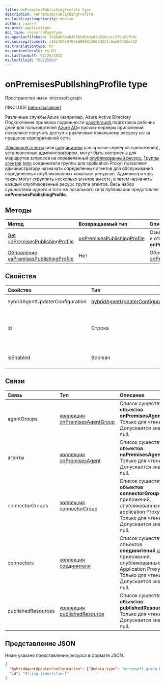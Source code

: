 ```yaml
---
title: onPremisesPublishingProfile type
description: onPremisesPublishingProfile.
ms.localizationpriority: medium
author: japere
ms.prod: applications
doc_type: resourcePageType
ms.openlocfilehash: 2d984b304b47005db4de02d920cacc37ba21fb3c
ms.sourcegitcommit: a16b765507093d892022603d521c0ae8043de432
ms.translationtype: MT
ms.contentlocale: ru-RU
ms.lasthandoff: 01/20/2022
ms.locfileid: "62125083"
---
```

# <a name="onpremisespublishingprofile-resource-type"></a>onPremisesPublishingProfile type

Пространство имен: microsoft.graph

[!INCLUDE [beta-disclaimer](../../includes/beta-disclaimer.md)]

Различные службы Azure (например, Azure Active Directory Подключение проверки подлинности [passthrough,](/azure/active-directory/hybrid/how-to-connect-pta)подготовка рабочих [](/azure/active-directory/app-proxy/what-is-application-proxy) дней для пользователей [Azure AD](/azure/active-directory/saas-apps/workday-inbound-tutorial)и прокси-серверы приложений позволяют получать доступ к различным локальному ресурсу из-за пределов корпоративной сети.

[Локальное агенты](onpremisesagent.md) (или [соединители](connector.md) для прокси-серверов приложений), установленные администратором, могут быть настроены для маршрутов запросов на определенный [опубликованный ресурс.](publishedresource.md)
[Группы агентов](onpremisesagentgroup.md) [(или](connectorgroup.md) соединители группы для application Proxy) позволяют администратору назначать определенных агентов для обслуживания определенных опубликованных локально ресурсов. Администраторы также могут сгруппить несколько агентов вместе, а затем назначить каждый опубликованный ресурс группе агентов. Весь набор сущностями одного и того же локального типа публикации представлен **onPremisesPublishingProfile.**

## <a name="methods"></a>Методы

| Метод       | Возвращаемый тип | Описание |
|:-------------|:------------|:------------|
| [Get onPremisesPublishingProfile](../api/onpremisespublishingprofile-get.md) | [onPremisesPublishingProfile](onpremisespublishingprofile.md) | Ознакомьтесь с свойствами и отношениями **объекта onPremisesPublishingProfile.** |
| [Обновление наPremisesPublishingProfile](../api/onpremisespublishingprofile-update.md) | Нет | Обновление [объекта onPremisesPublishingProfile.](onpremisespublishingprofile.md) |

## <a name="properties"></a>Свойства

| Свойство     | Тип        | Описание |
|:-------------|:------------|:------------|
|hybridAgentUpdaterConfiguration|[hybridAgentUpdaterConfiguration](hybridagentupdaterconfiguration.md)| Представляет объект **hybridAgentUpdaterConfiguration.**|
|id|Строка| Представляет тип публикации. Возможные значения: `applicationProxy`, `exchangeOnline`, `authentication`, `provisioning`, `adAdministration`. Только для чтения.|
|isEnabled|Boolean| Представляет, включен [ли прокси-сервер приложения Azure AD](/azure/active-directory/app-proxy/what-is-application-proxy) для клиента. |

## <a name="relationships"></a>Связи

| Связь | Тип        | Описание |
|:-------------|:------------|:------------|
|agentGroups|[коллекция onPremisesAgentGroup](onpremisesagentgroup.md)| Список существующих **объектов onPremisesAgentGroup.** Только для чтения. Допускается значение null.|
|агенты|[коллекция onPremisesAgent](onpremisesagent.md)| Список существующих **объектов наPremisesAgent.** Только для чтения. Допускается значение null.|
|connectorGroups|[коллекция connectorGroup](connectorgroup.md)| Список существующих **объектов connectorGroup** для приложений, опубликованных через application Proxy. Только для чтения. Допускается значение null.|
|connectors|[коллекция соединители](connector.md)| Список существующих объектов **соединитений** для приложений, опубликованных через Application Proxy. Только для чтения. Допускается значение null.|
|publishedResources|[коллекция publishedResource](publishedresource.md)| Список существующих **объектов publishedResource.** Только для чтения. Допускается значение null.|

## <a name="json-representation"></a>Представление JSON

Ниже указано представление ресурса в формате JSON.

<!-- {
  "blockType": "resource",
  "optionalProperties": [

  ],
  "@odata.type": "microsoft.graph.onPremisesPublishingProfile",
  "keyProperty": "id"
}-->

```json
{
  "hybridAgentUpdaterConfiguration": {"@odata.type": "microsoft.graph.hybridAgentUpdaterConfiguration"},
  "id": "String (identifier)"
}
```

<!-- uuid: 16cd6b66-4b1a-43a1-adaf-3a886856ed98
2019-02-04 14:57:30 UTC -->
<!-- {
  "type": "#page.annotation",
  "description": "onPremisesPublishingProfile resource",
  "keywords": "",
  "section": "documentation",
  "tocPath": ""
}-->
